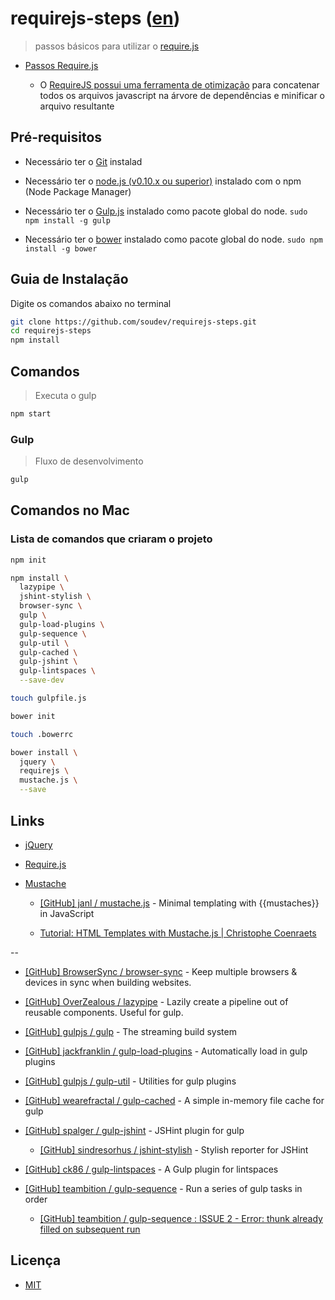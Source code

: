 # requirejs-steps ([en](README.md))

> passos básicos para utilizar o [require.js](http://requirejs.org/)

* [Passos Require.js](src)

  * O [RequireJS possui uma ferramenta de otimização](http://requirejs.org/docs/optimization.html) para concatenar todos os arquivos javascript na árvore de dependências e minificar o arquivo resultante


## Pré-requisitos

* Necessário ter o [Git](http://git-scm.com/) instalad

* Necessário ter o [node.js (v0.10.x ou superior)](http://nodejs.org/) instalado com o npm (Node Package Manager)

* Necessário ter o [Gulp.js](http://gulpjs.com/) instalado como pacote global do node. `sudo npm install -g gulp`

* Necessário ter o [bower](http://bower.io/) instalado como pacote global do node. `sudo npm install -g bower`


## Guia de Instalação

Digite os comandos abaixo no terminal

```bash
git clone https://github.com/soudev/requirejs-steps.git
cd requirejs-steps
npm install
```


## Comandos

> Executa o gulp

```bash
npm start
```

### Gulp

> Fluxo de desenvolvimento

```bash
gulp
```


## Comandos no Mac

### Lista de comandos que criaram o projeto

```bash
npm init

npm install \
  lazypipe \
  jshint-stylish \
  browser-sync \
  gulp \
  gulp-load-plugins \
  gulp-sequence \
  gulp-util \
  gulp-cached \
  gulp-jshint \
  gulp-lintspaces \
  --save-dev

touch gulpfile.js

bower init

touch .bowerrc

bower install \
  jquery \
  requirejs \
  mustache.js \
  --save
```


## Links

* [jQuery](https://jquery.com/)

* [Require.js](http://requirejs.org/)

* [Mustache](https://mustache.github.io/)

  * [[GitHub] janl / mustache.js](https://github.com/janl/mustache.js) - Minimal templating with {{mustaches}} in JavaScript

  * [Tutorial: HTML Templates with Mustache.js | Christophe Coenraets](http://coenraets.org/blog/2011/12/tutorial-html-templates-with-mustache-js/)

--

* [[GitHub] BrowserSync / browser-sync](https://github.com/browsersync/browser-sync) - Keep multiple browsers & devices in sync when building websites.

* [[GitHub] OverZealous / lazypipe](https://github.com/OverZealous/lazypipe) - Lazily create a pipeline out of reusable components. Useful for gulp.

* [[GitHub] gulpjs / gulp](https://github.com/gulpjs/gulp) - The streaming build system

* [[GitHub] jackfranklin / gulp-load-plugins](https://github.com/jackfranklin/gulp-load-plugins) - Automatically load in gulp plugins

* [[GitHub] gulpjs / gulp-util](https://github.com/gulpjs/gulp-util) - Utilities for gulp plugins

* [[GitHub] wearefractal / gulp-cached](https://github.com/wearefractal/gulp-cached) - A simple in-memory file cache for gulp

* [[GitHub] spalger / gulp-jshint](https://github.com/spalger/gulp-jshint) - JSHint plugin for gulp

  * [[GitHub] sindresorhus / jshint-stylish](https://github.com/sindresorhus/jshint-stylish) - Stylish reporter for JSHint

* [[GitHub] ck86 / gulp-lintspaces](https://github.com/ck86/gulp-lintspaces) - A Gulp plugin for lintspaces

* [[GitHub] teambition / gulp-sequence](https://github.com/teambition/gulp-sequence) - Run a series of gulp tasks in order

  * [[GitHub] teambition / gulp-sequence : ISSUE 2 - Error: thunk already filled on subsequent run](https://github.com/teambition/gulp-sequence/issues/2)


## Licença

- [MIT](LICENSE)

